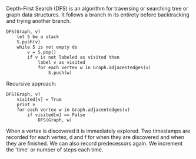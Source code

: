 Depth-First Search (DFS) is an algorithm for traversing or searching tree or graph data structures. It follows a branch in its entirety before backtracking and trying another branch.
```
DFS(Graph, v)
	let S be a stack
	S.push(v)
	while S is not empty do
		v = S.pop()
		if v is not labeled as visited then
			label v as visited
			for each vertex w in Graph.adjacentedges(v)
				S.push(w)
```

Recursive approach:
```
DFS(Graph, v)
	visited[v] = True
	print v
	for each vertex w in Graph.adjacentedges(v)
		if visited[w] == False
			DFS(Graph, w)
```
When a vertex is discovered it is immediately explored. Two timestamps are recorded for each vertex, d and f for when they are discovered and when they are finished. We can also record predecessors again. We increment the 'time' or number of steps each time.
